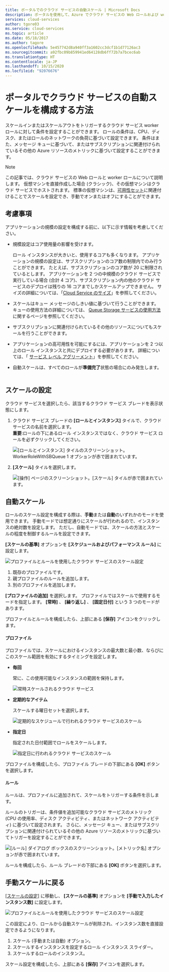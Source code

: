 ```yaml
---
title: ポータルでのクラウド サービスの自動スケール | Microsoft Docs
description: ポータルを使用して、Azure でクラウド サービスの Web ロールおよび worker ロールの自動スケール ルールを構成する方法について説明します。
services: cloud-services
author: tgore03
ms.service: cloud-services
ms.topic: article
ms.date: 05/18/2017
ms.author: tagore
ms.openlocfilehash: 5e457742d8a940ff3a1602cc3dcf1b1d77126ac3
ms.sourcegitcommit: a92fbc09b859941ed64128db6ff72b7a7bcec6ab
ms.translationtype: HT
ms.contentlocale: ja-JP
ms.lasthandoff: 10/15/2020
ms.locfileid: "92076676"
---
```

# <a name="how-to-configure-auto-scaling-for-a-cloud-service-in-the-portal"></a>ポータルでクラウド サービスの自動スケールを構成する方法

スケールインまたはスケールアウトをトリガーするクラウド サービス worker ロールに対して条件を設定することができます。 ロールの条件は、CPU、ディスク、またはロールのネットワークの負荷に基づいて設定できます。 条件はまた、メッセージ キューに基づいて、またはサブスクリプションに関連付けられているその他の Azure リソースのメトリックに基づいて設定することができます。

> [!NOTE]
> この記事では、クラウド サービスの Web ロールと worker ロールについて説明します。 仮想マシンを直接作成した場合 (クラシック)、その仮想マシンはクラウド サービスでホストされます。 標準の仮想マシンは、[可用性セット](/previous-versions/azure/virtual-machines/windows/classic/configure-availability-classic)に関連付けることでスケールを設定でき、手動でオンまたはオフにすることができます。

## <a name="considerations"></a>考慮事項
アプリケーションの規模の設定を構成する前に、以下に示す情報を考慮してください。

* 規模設定はコア使用量の影響を受けます。

    ロール インスタンスが大きいと、使用するコアも多くなります。 アプリケーションの規模の設定は、サブスクリプションのコア数の制限内でのみ行うことができます。 たとえば、サブスクリプションのコア数が 20 に制限されているとします。 アプリケーションを 2 つの中規模のクラウド サービスで実行している場合 (合計 4 コア)、サブスクリプション内の他のクラウド サービスのデプロイは残りの 16 コアまでしかスケールアップできません。 サイズの詳細については、「[Cloud Service のサイズ](cloud-services-sizes-specs.md)」を参照してください。

* スケールはキュー メッセージのしきい値に基づいて行うことができます。 キューの使用方法の詳細については、 [Queue Storage サービスの使用方法](../storage/queues/storage-dotnet-how-to-use-queues.md)に関するページを参照してください。

* サブスクリプションに関連付けられているその他のリソースについてもスケールを行うことができます。

* アプリケーションの高可用性を可能にするには、アプリケーションを 2 つ以上のロール インスタンスと共にデプロイする必要があります。 詳細については、「 [サービス レベル アグリーメント](https://azure.microsoft.com/support/legal/sla/)」を参照してください。

* 自動スケールは、すべてのロールが**準備完了**状態の場合にのみ発生します。  


## <a name="where-scale-is-located"></a>スケールの設定
クラウド サービスを選択したら、該当するクラウド サービス ブレードを表示状態にします。

1. クラウド サービス ブレードの **[ロールとインスタンス]** タイルで、クラウド サービスの名前を選択します。   
   **重要**:ロールの下にあるロール インスタンスではなく、クラウド サービス ロールを必ずクリックしてください。

    ![[ロールとインスタンス] タイルのスクリーンショット。WorkerRoleWithSBQueue 1 オプションが赤で囲まれています。](./media/cloud-services-how-to-scale-portal/roles-instances.png)
2. **[スケール]** タイルを選択します。

    ![[操作] ページのスクリーンショット。[スケール] タイルが赤で囲まれています。](./media/cloud-services-how-to-scale-portal/scale-tile.png)

## <a name="automatic-scale"></a>自動スケール
ロールのスケール設定を構成する際は、**手動**または**自動**のいずれかのモードを使用できます。 手動モードでは想定通りにスケールが行われるので、インスタンスの絶対数を設定します。 ただし、自動モードでは、スケールの方法とスケールの程度を制御するルールを設定できます。

**[スケールの基準]** オプションを **[スケジュールおよびパフォーマンス ルール]** に設定します。

![プロファイルとルールを使用したクラウド サービスのスケール設定](./media/cloud-services-how-to-scale-portal/schedule-basics.png)

1. 既存のプロファイルです。
2. 親プロファイルのルールを追加します。
3. 別のプロファイルを追加します。

**[プロファイルの追加]** を選択します。 プロファイルではスケールで使用するモードを指定します。 **[常時]** 、 **[繰り返し]** 、 **[固定日付]** という 3 つのモードがあります。

プロファイルとルールを構成したら、上部にある **[保存]** アイコンをクリックします。

#### <a name="profile"></a>プロファイル
プロファイルでは、スケールにおけるインスタンスの最大数と最小数、ならびにこのスケール範囲を有効にするタイミングを設定します。

* **毎回**

    常に、この使用可能なインスタンスの範囲を保持します。  

    ![常時スケールされるクラウド サービス](./media/cloud-services-how-to-scale-portal/select-always.png)
* **定期的なアイテム**

    スケールする曜日セットを選択します。

    ![定期的なスケジュールで行われるクラウド サービスのスケール](./media/cloud-services-how-to-scale-portal/select-recurrence.png)
* **指定日**

    指定された日付範囲でロールをスケールします。

    ![指定日に行われるクラウド サービスのスケール](./media/cloud-services-how-to-scale-portal/select-fixed.png)

プロファイルを構成したら、プロファイル ブレードの下部にある **[OK]** ボタンを選択します。

#### <a name="rule"></a>ルール
ルールは、プロファイルに追加されて、スケールをトリガーする条件を示します。

ルールのトリガーは、条件値を追加可能なクラウド サービスのメトリック (CPU の使用率、ディスク アクティビティ、またはネットワーク アクティビティ) に基づいて設定されます。 さらに、メッセージ キュー、またはサブスクリプションに関連付けられているその他の Azure リソースのメトリックに基づいてトリガーを設定することができます。

![[ルール] ダイアログ ボックスのスクリーンショット。[メトリック名] オプションが赤で囲まれています。](./media/cloud-services-how-to-scale-portal/rule-settings.png)

ルールを構成したら、ルール ブレードの下部にある **[OK]** ボタンを選択します。

## <a name="back-to-manual-scale"></a>手動スケールに戻る
[[スケールの設定]](#where-scale-is-located) に移動し、 **[スケールの基準]** オプションを **[手動で入力したインスタンス数]** に設定します。

![プロファイルとルールを使用したクラウド サービスのスケール設定](./media/cloud-services-how-to-scale-portal/manual-basics.png)

この設定により、ロールから自動スケールが削除され、インスタンス数を直接設定できるようになります。

1. スケール (手動または自動) オプション。
2. スケールするインスタンスを設定するロール インスタンス スライダー。
3. スケールするロールのインスタンス。

スケール設定を構成したら、上部にある **[保存]** アイコンを選択します。